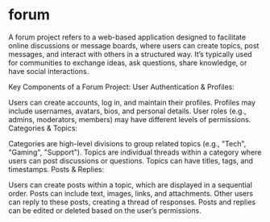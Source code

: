 # forum
A forum project refers to a web-based application designed to facilitate online discussions or message boards, where users can create topics, post messages, and interact with others in a structured way. It’s typically used for communities to exchange ideas, ask questions, share knowledge, or have social interactions.

Key Components of a Forum Project:
User Authentication & Profiles:

Users can create accounts, log in, and maintain their profiles.
Profiles may include usernames, avatars, bios, and personal details.
User roles (e.g., admins, moderators, members) may have different levels of permissions.
Categories & Topics:

Categories are high-level divisions to group related topics (e.g., "Tech", "Gaming", "Support").
Topics are individual threads within a category where users can post discussions or questions.
Topics can have titles, tags, and timestamps.
Posts & Replies:

Users can create posts within a topic, which are displayed in a sequential order.
Posts can include text, images, links, and attachments.
Other users can reply to these posts, creating a thread of responses.
Posts and replies can be edited or deleted based on the user’s permissions.
